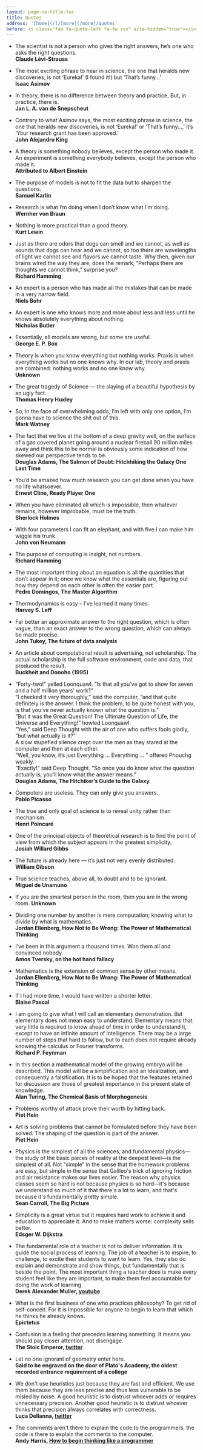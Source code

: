 ```yaml
---
layout: page-no-title-toc
title: Quotes
address: '[home](/)/[more](/more)/quotes'
before: <i class="fas fa-quote-left fa-fw svv" aria-hidden="true"></i>
---
```



* The scientist is not a person who gives the right answers, he’s one who asks the right questions.  
**Claude Lévi-Strauss**

* The most exciting phrase to hear in science, the one that heralds new discoveries, is not ‘Eureka!’ (I found it!) but ‘That’s funny…’  
**Isaac Asimov**

* In theory, there is no difference between theory and practice. But, in practice, there is.  
**Jan L. A. van de Snepscheut**

* Contrary to what Asimov says, the most exciting phrase in science, the one that heralds new discoveries, is not ‘Eureka!’ or ‘That’s funny…,’ it’s ‘Your research grant has been approved.’  
**John Alejandro King**

* A theory is something nobody believes, except the person who made it. An experiment is something everybody believes, except the person who made it.  
**Attributed to Albert Einstein**

* The purpose of models is not to fit the data but to sharpen the questions.  
**Samuel Karlin**

* Research is what I’m doing when I don’t know what I’m doing.  
**Wernher von Braun**

* Nothing is more practical than a good theory.  
**Kurt Lewin**

* Just as there are odors that dogs can smell and we cannot, as well as sounds that dogs can hear and we cannot, so too there are wavelengths of light we cannot see and flavors we cannot taste. Why then, given our brains wired the way they are, does the remark, “Perhaps there are thoughts we cannot think,” surprise you?  
**Richard Hamming**

* An expert is a person who has made all the mistakes that can be made in a very narrow field.  
**Niels Bohr**

* An expert is one who knows more and more about less and less until he knows absolutely everything about nothing.  
**Nicholas Butler**

* Essentially, all models are wrong, but some are useful.  
**George E. P. Box**

* Theory is when you know everything but nothing works. Praxis is when everything works but no one knows why. In our lab, theory and praxis are combined: nothing works and no one know why.  
**Unknown**

* The great tragedy of Science — the slaying of a beautiful hypothesis by an ugly fact.  
**Thomas Henry Huxley**

* So, in the face of overwhelming odds, I’m left with only one option, I’m gonna have to science the shit out of this.  
**Mark Watney**

* The fact that we live at the bottom of a deep gravity well, on the surface of a gas covered planet going around a nuclear fireball 90 million miles away and think this to be normal is obviously some indication of how skewed our perspective tends to be.  
**Douglas Adams, The Salmon of Doubt: Hitchhiking the Galaxy One Last Time**

* You’d be amazed how much research you can get done when you have no life whatsoever.  
**Ernest Cline, Ready Player One**

* When you have eliminated all which is impossible, then whatever remains, however improbable, must be the truth.  
**Sherlock Holmes**

* With four parameters I can fit an elephant, and with five I can make him wiggle his trunk.  
**John von Neumann**

* The purpose of computing is insight, not numbers.  
**Richard Hamming**

* The most important thing about an equation is all the quantities that don’t appear in it; once we know what the essentials are, figuring out how they depend on each other is often the easier part.  
**Pedro Domingos, The Master Algorithm**

* Thermodynamics is easy – I’ve learned it many times.  
**Harvey S. Leff**

* Far better an approximate answer to the right question, which is often vague, than an exact answer to the wrong question, which can always be made precise.  
**John Tukey, The future of data analysis**

* An article about computational result is advertising, not scholarship. The actual scholarship is the full software environment, code and data, that produced the result.  
**Buckheit and Donoho (1995)**

* ”Forty-two!” yelled Loonquawl. ”Is that all you’ve got to show for seven and a half million years’ work?”  
”I checked it very thoroughly,” said the computer, ”and that quite definitely is the answer. I think the problem, to be quite honest with you, is that you’ve never actually known what the question is.”  
”But it was the Great Question! The Ultimate Question of Life, the Universe and Everything!” howled Loonquawl.  
”Yes,” said Deep Thought with the air of one who suffers fools gladly, ”but what actually is it?”  
A slow stupefied silence crept over the men as they stared at the computer and then at each other.  
”Well, you know, it’s just Everything … Everything … ” offered Phouchg weakly.  
”Exactly!” said Deep Thought. ”So once you do know what the question actually is, you’ll know what the answer means.”  
**Douglas Adams, The Hitchiker’s Guide to the Galaxy**

* Computers are useless. They can only give you answers.  
**Pablo Picasso**

* The true and only goal of science is to reveal unity rather than mechanism.  
**Henri Poincaré**

* One of the principal objects of theoretical research is to find the point of view from which the subject appears in the greatest simplicity.  
**Josiah Willard Gibbs**

* The future is already here — it’s just not very evenly distributed.  
**William Gibson**

* True science teaches, above all, to doubt and to be ignorant.  
**Miguel de Unamuno**

* If you are the smartest person in the room, then you are in the wrong room.
**Unknown**

* Dividing one number by another is mere computation; knowing what to divide by what is mathematics.  
**Jordan Ellenberg, How Not to Be Wrong: The Power of Mathematical Thinking**

* I’ve been in this argument a thousand times. Won them all and convinced nobody.  
**Amos Tversky, on the hot hand fallacy**

* Mathematics is the extension of common sense by other means.  
**Jordan Ellenberg, How Not to Be Wrong: The Power of Mathematical Thinking**

* If I had more time, I would have written a shorter letter.  
**Blaise Pascal**

* I am going to give what I will call an elementary demonstration. But elementary does not mean easy to understand. Elementary means that very little is required to know ahead of time in order to understand it, except to have an infinite amount of intelligence. There may be a large number of steps that hard to follow, but to each does not require already knowing the calculus or Fourier transforms.  
**Richard P. Feynman**

* In this section a mathematical model of the growing embryo will be described. This model will be a simplification and an idealization, and consequently a falsification. It is to be hoped that the features retained for discussion are those of greatest importance in the present state of knowledge.  
**Alan Turing, The Chemical Basis of Morphogenesis**

* Problems worthy of attack prove their worth by hitting back.  
**Piet Hein**

* Art is solving problems that cannot be formulated before they have been solved. The shaping of the question is part of the answer.  
**Piet Hein**

* Physics is the simplest of all the sciences, and fundamental physics⁠⁠—the study of the basic pieces of reality at the deepest level⁠—is the simplest of all. Not "simple” in the sense that the homework problems are easy, but simple in the sense that Galileo's trick of ignoring friction and air resistance makes our lives easier. The reason why physics classes seem so hard is not because physics is so hard—it's because we understand so much of it that there's a lot to learn, and that's because it's fundamentally pretty simple.  
**Sean Carroll, The Big Picture**

* Simplicity is a great virtue but it requires hard work to achieve it and education to appreciate it. And to make matters worse: complexity sells better.  
**Edsger W. Dijkstra**

* The fundamental role of a teacher is not to deliver information. It is guide the social process of learning. The job of a teacher is to inspire, to challenge, to excite their students to want to learn. Yes, they also do explain and demonstrate and show things, but fundamentally that is beside the point. The most important thing a teacher does is make every student feel like they are important, to make them feel accountable for doing the work of learning.  
**Derek Alexander Muller, [youtube](https://youtu.be/GEmuEWjHr5c)**

* What is the first business of one who practices philosophy? To get rid of self-conceit. For it is impossible for anyone to begin to learn that which he thinks he already knows.  
**Epictetus**

* Confusion is a feeling that precedes learning something. It means you should pay closer attention, not disengage.  
**The Stoic Emperor, [twitter](https://twitter.com/TheStoicEmperor/status/1309998964796567552)**

* Let no one ignorant of geometry enter here.  
**Said to be engraved on the door of Plato's Academy, the oldest recorded entrance requirement of a college**


* We don't use heuristics just because they are fast and efficient. We use them because they are less precise and thus less vulnerable to be misled by noise. A good heuristic is to distrust whoever adds or requires unnecessary precision. Another good heuristic is to distrust whoever thinks that precision always correlates with correctness.  
**Luca Dellanna, [twitter](https://twitter.com/DellAnnaLuca/status/1287644735016927234)**


* The comments aren't there to explain the code to the programmers, the code is there to explain the comments to the computer.  
**Andy Harris, [How to begin thinking like a programmer](https://youtu.be/YWwBhjQN-Qw?t=1165)**
